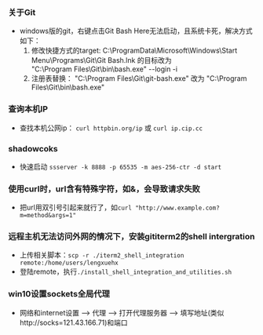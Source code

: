 ### 关于Git
* windows版的git，右键点击Git Bash Here无法启动，且系统卡死，解决方式如下：
  1. 修改快捷方式的target: C:\ProgramData\Microsoft\Windows\Start Menu\Programs\Git\Git Bash.lnk  的目标改为  
  "C:\Program Files\Git\bin\bash.exe" --login -i
  2. 注册表替换： "C:\Program Files\Git\git-bash.exe"  改为  "C:\Program Files\Git\bin\bash.exe"
  
 ### 查询本机IP 
 * 查找本机公网ip： `curl httpbin.org/ip` 或  `curl ip.cip.cc`
 
 ### shadowcoks 
 * 快速启动 `ssserver -k 8888 -p 65535 -m aes-256-ctr -d start`
 
 ### 使用curl时，url含有特殊字符，如&，会导致请求失败
 * 把url用双引号引起来就行了，如`curl "http://www.example.com?m=method&args=1"`
 
 ### 远程主机无法访问外网的情况下，安装gititerm2的shell intergration
 *  上传相关脚本：`scp -r ./iterm2_shell_integration  remote:/home/users/lengxuehx`
 *  登陆remote，执行`./install_shell_integration_and_utilities.sh`
 
 ### win10设置sockets全局代理
 * 网络和internet设置 --> 代理 -->  打开代理服务器 --> 填写地址(类似http://socks=121.43.166.71)和端口
 

 
